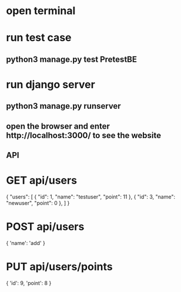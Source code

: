 # open terminal

# run test case
## python3 manage.py test PretestBE 

# run django server
## python3 manage.py runserver


## open the browser and enter http://localhost:3000/ to see the website

## API

# GET api/users
{
    "users": [
        {
            "id": 1,
            "name": "testuser",
            "point": 11
        },
        {
            "id": 3,
            "name": "newuser",
            "point": 0
        },
    ]
}

# POST api/users
{
    'name': 'add'
}
# PUT api/users/points
{
    'id': 9, 'point': 8
}